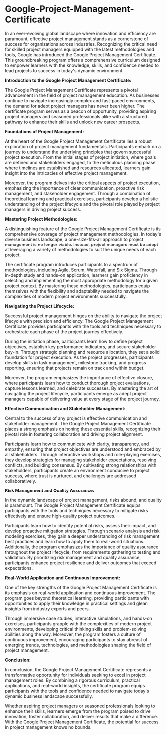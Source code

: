 # Google-Project-Management-Certificate

In an ever-evolving global landscape where innovation and efficiency are paramount, effective project management stands as a cornerstone of success for organizations across industries. Recognizing the critical need for skilled project managers equipped with the latest methodologies and tools, Google has introduced the Google Project Management Certificate. This groundbreaking program offers a comprehensive curriculum designed to empower learners with the knowledge, skills, and confidence needed to lead projects to success in today's dynamic environment.

**Introduction to the Google Project Management Certificate:**

The Google Project Management Certificate represents a pivotal advancement in the field of project management education. As businesses continue to navigate increasingly complex and fast-paced environments, the demand for adept project managers has never been higher. The certificate program serves as a beacon of opportunity, providing aspiring project managers and seasoned professionals alike with a structured pathway to enhance their skills and unlock new career prospects.

**Foundations of Project Management:**

At the heart of the Google Project Management Certificate lies a robust exploration of project management fundamentals. Participants embark on a journey to understand the underlying principles that govern successful project execution. From the initial stages of project initiation, where goals are defined and stakeholders engaged, to the meticulous planning phase where timelines are established and resources allocated, learners gain insight into the intricacies of effective project management.

Moreover, the program delves into the critical aspects of project execution, emphasizing the importance of clear communication, proactive risk management, and stakeholder engagement. Through a combination of theoretical learning and practical exercises, participants develop a holistic understanding of the project lifecycle and the pivotal role played by project managers in driving project success.

**Mastering Project Methodologies:**

A distinguishing feature of the Google Project Management Certificate is its comprehensive coverage of project management methodologies. In today's diverse business landscape, a one-size-fits-all approach to project management is no longer viable. Instead, project managers must be adept at leveraging a variety of methodologies to suit the unique needs of each project.

The certificate program introduces participants to a spectrum of methodologies, including Agile, Scrum, Waterfall, and Six Sigma. Through in-depth study and hands-on application, learners gain proficiency in selecting and implementing the most appropriate methodology for a given project context. By mastering these methodologies, participants equip themselves with the flexibility and adaptability needed to navigate the complexities of modern project environments successfully.

**Navigating the Project Lifecycle:**

Successful project management hinges on the ability to navigate the project lifecycle with precision and efficiency. The Google Project Management Certificate provides participants with the tools and techniques necessary to orchestrate each phase of the project journey effectively.

During the initiation phase, participants learn how to define project objectives, establish key performance indicators, and secure stakeholder buy-in. Through strategic planning and resource allocation, they set a solid foundation for project execution. As the project progresses, participants develop skills in task management, milestone tracking, and progress reporting, ensuring that projects remain on track and within budget.

Moreover, the program emphasizes the importance of effective closure, where participants learn how to conduct thorough project evaluations, capture lessons learned, and celebrate successes. By mastering the art of navigating the project lifecycle, participants emerge as adept project managers capable of delivering value at every stage of the project journey.

**Effective Communication and Stakeholder Management:**

Central to the success of any project is effective communication and stakeholder management. The Google Project Management Certificate places a strong emphasis on honing these essential skills, recognizing their pivotal role in fostering collaboration and driving project alignment.

Participants learn how to communicate with clarity, transparency, and empathy, ensuring that project objectives are understood and embraced by all stakeholders. Through interactive workshops and role-playing exercises, they develop strategies for managing stakeholder expectations, resolving conflicts, and building consensus. By cultivating strong relationships with stakeholders, participants create an environment conducive to project success, where trust is nurtured, and challenges are addressed collaboratively.

**Risk Management and Quality Assurance:**

In the dynamic landscape of project management, risks abound, and quality is paramount. The Google Project Management Certificate equips participants with the tools and techniques necessary to mitigate risks effectively and ensure high-quality project outcomes.

Participants learn how to identify potential risks, assess their impact, and develop proactive mitigation strategies. Through scenario analysis and risk modeling exercises, they gain a deeper understanding of risk management best practices and learn how to apply them to real-world situations. Additionally, the program emphasizes the importance of quality assurance throughout the project lifecycle, from requirements gathering to testing and validation. By prioritizing risk management and quality assurance, participants enhance project resilience and deliver outcomes that exceed expectations.

**Real-World Application and Continuous Improvement:**

One of the key strengths of the Google Project Management Certificate is its emphasis on real-world application and continuous improvement. The program goes beyond theoretical learning, providing participants with opportunities to apply their knowledge in practical settings and glean insights from industry experts and peers.

Through immersive case studies, interactive simulations, and hands-on exercises, participants grapple with the complexities of modern project environments, developing critical thinking skills and problem-solving abilities along the way. Moreover, the program fosters a culture of continuous improvement, encouraging participants to stay abreast of emerging trends, technologies, and methodologies shaping the field of project management.

**Conclusion:** 

In conclusion, the Google Project Management Certificate represents a transformative opportunity for individuals seeking to excel in project management roles. By combining a rigorous curriculum, practical applications, and real-world insights, the certificate program equips participants with the tools and confidence needed to navigate today's dynamic business landscape successfully.

Whether aspiring project managers or seasoned professionals looking to enhance their skills, learners emerge from the program poised to drive innovation, foster collaboration, and deliver results that make a difference. With the Google Project Management Certificate, the potential for success in project management knows no bounds.
